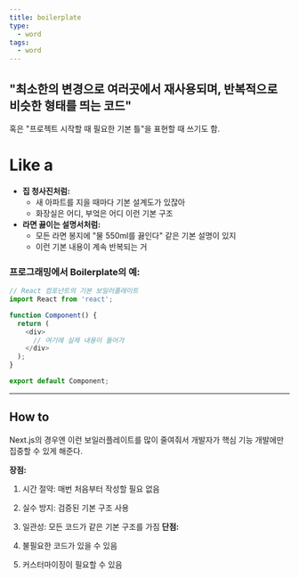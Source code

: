 ```yaml
---
title: boilerplate
type:
  - word
tags:
  - word
---
```

## "최소한의 변경으로 여러곳에서 재사용되며, 반복적으로 비슷한 형태를 띄는 코드"
혹은 "프로젝트 시작할 때 필요한 기본 틀"을 표현할 때 쓰기도 함.

# Like a
- **집 청사진처럼:**
    - 새 아파트를 지을 때마다 기본 설계도가 있잖아
    - 화장실은 어디, 부엌은 어디 이런 기본 구조
- **라면 끓이는 설명서처럼:**
    - 모든 라면 봉지에 "물 550ml를 끓인다" 같은 기본 설명이 있지
    - 이런 기본 내용이 계속 반복되는 거

### 프로그래밍에서 Boilerplate의 예:

```js
// React 컴포넌트의 기본 보일러플레이트
import React from 'react';

function Component() {
  return (
    <div>
      // 여기에 실제 내용이 들어가
    </div>
  );
}

export default Component;
```

---
## How to
>
Next.js의 경우엔 이런 보일러플레이트를 많이 줄여줘서 개발자가 핵심 기능 개발에만 집중할 수 있게 해준다.

**장점:**
1. 시간 절약: 매번 처음부터 작성할 필요 없음
2. 실수 방지: 검증된 기본 구조 사용
3. 일관성: 모든 코드가 같은 기본 구조를 가짐
**단점:**

1. 불필요한 코드가 있을 수 있음
2. 커스터마이징이 필요할 수 있음

